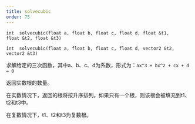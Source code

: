 ```yaml
---
title: solvecubic
order: 75
---
```


`int  solvecubic(float a, float b, float c, float d, float &t1, float &t2, float &t3)`

`int  solvecubic(float a, float b, float c, float d, vector2 &t2, vector2 &t3)`

求解给定的三次函数，其中a、b、c、d为系数，形式为：`ax^3 + bx^2 + cx + d = 0`

返回实数根的数量。

在实数情况下，返回的根将按升序排列。如果只有一个根，则该根会被填充到t1、t2和t3中。

在复数情况下，t1、t2和t3为复数根。

